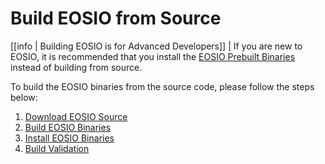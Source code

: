# Build EOSIO from Source

[[info | Building EOSIO is for Advanced Developers]]
| If you are new to EOSIO, it is recommended that you install the [EOSIO Prebuilt Binaries](../00_install-prebuilt-binaries.md) instead of building from source.

To build the EOSIO binaries from the source code, please follow the steps below:

1. [Download EOSIO Source](01_download-eosio-source.md)
2. [Build EOSIO Binaries](02_build-eosio-binaries/index.md)
3. [Install EOSIO Binaries](03_install-eosio-binaries.md)
4. [Build Validation](04_build-validation.md)
